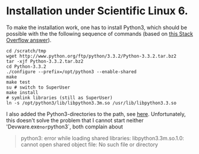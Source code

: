 # Installation under Scientific Linux 6.

To make the installation work, one has to install Python3, which should be
possible with the the following sequence of commands (based on
[this Stack Overflow answer](http://stackoverflow.com/a/8112006/323100)).

	cd /scratch/tmp
	wget http://www.python.org/ftp/python/3.3.2/Python-3.3.2.tar.bz2
	tar -xjf Python-3.3.2.tar.bz2
	cd Python-3.3.2
	./configure --prefix=/opt/python3 --enable-shared
	make
	make test
	su # switch to SuperUser
	make install
	# symlink libraries (still as SuperUser)
	ln -s /opt/python3/lib/libpython3.3m.so /usr/lib/libpython3.3.so

I also added the Python3-directories to the path, see
[here](https://github.com/habi/dotfiles/blob/master/.bashrc).
Unfortunately, this doesn't solve the problem that I cannot start neither
'Devware.exe` nor `python3`, both complain about
> python3: error while loading shared libraries: libpython3.3m.so.1.0: cannot
>  open shared object file: No such file or directory

